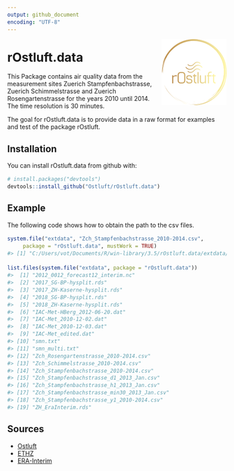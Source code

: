 ```yaml
---
output: github_document
encoding: "UTF-8"
---
```


<!-- README.md is generated from README.Rmd. Please edit that file -->


<img src="man/figures/logo.png" align="right" />

# rOstluft.data 

This Package contains air quality data from the measurement sites
Zuerich Stampfenbachstrasse, Zuerich Schimmelstrasse and Zuerich
Rosengartenstrasse for the years 2010 until 2014. The time resolution
is 30 minutes.

The goal for rOstluft.data is to provide data in a raw format for examples 
and test of the package rOstluft.

## Installation

You can install rOstluft.data from github with:


```r
# install.packages("devtools")
devtools::install_github("Ostluft/rOstluft.data")
```

## Example

The following code shows how to obtain the path to the csv files.


```r
system.file("extdata", "Zch_Stampfenbachstrasse_2010-2014.csv",
     package = "rOstluft.data", mustWork = TRUE)
#> [1] "C:/Users/vot/Documents/R/win-library/3.5/rOstluft.data/extdata/Zch_Stampfenbachstrasse_2010-2014.csv"

list.files(system.file("extdata", package = "rOstluft.data"))
#>  [1] "2012_0012_forecast12_interim.nc"           
#>  [2] "2017_SG-BP-hysplit.rds"                    
#>  [3] "2017_ZH-Kaserne-hysplit.rds"               
#>  [4] "2018_SG-BP-hysplit.rds"                    
#>  [5] "2018_ZH-Kaserne-hysplit.rds"               
#>  [6] "IAC-Met-HBerg_2012-06-20.dat"              
#>  [7] "IAC-Met_2010-12-02.dat"                    
#>  [8] "IAC-Met_2010-12-03.dat"                    
#>  [9] "IAC-Met_edited.dat"                        
#> [10] "smn.txt"                                   
#> [11] "smn_multi.txt"                             
#> [12] "Zch_Rosengartenstrasse_2010-2014.csv"      
#> [13] "Zch_Schimmelstrasse_2010-2014.csv"         
#> [14] "Zch_Stampfenbachstrasse_2010-2014.csv"     
#> [15] "Zch_Stampfenbachstrasse_d1_2013_Jan.csv"   
#> [16] "Zch_Stampfenbachstrasse_h1_2013_Jan.csv"   
#> [17] "Zch_Stampfenbachstrasse_min30_2013_Jan.csv"
#> [18] "Zch_Stampfenbachstrasse_y1_2010-2014.csv"  
#> [19] "ZH_EraInterim.rds"
```

## Sources

* [Ostluft](https://www.ostluft.ch)
* [ETHZ](http://www.iac.ethz.ch/the-institute/weather-stations.html)
* [ERA-Interim](https://www.ecmwf.int/en/forecasts/datasets/archive-datasets/reanalysis-datasets/era-interim)


